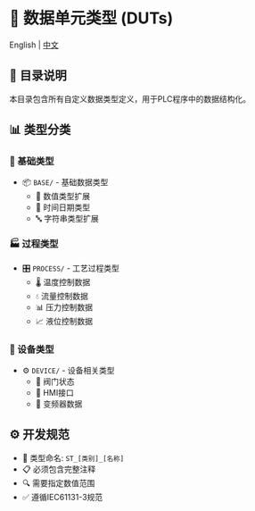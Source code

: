 # 📝 数据单元类型 (DUTs)

<div align="center>
  <a href="./README_EN.md">English</a> | <a href="./README_CN.md">中文</a>
</div>

## 📑 目录说明
本目录包含所有自定义数据类型定义，用于PLC程序中的数据结构化。

## 📊 类型分类
### 🔰 基础类型
- 📦 `BASE/` - 基础数据类型
  - 🔢 数值类型扩展
  - 📅 时间日期类型
  - 🔤 字符串类型扩展

### 🏭 过程类型
- 🎛️ `PROCESS/` - 工艺过程类型
  - 🌡️ 温度控制数据
  - 💧 流量控制数据
  - 📊 压力控制数据
  - 📈 液位控制数据

### 🔧 设备类型
- ⚙️ `DEVICE/` - 设备相关类型
  - 🚥 阀门状态
  - 📱 HMI接口
  - 🔌 变频器数据

## ⚙️ 开发规范
- 📌 类型命名: `ST_[类别]_[名称]`
- 📋 必须包含完整注释
- 🔍 需要指定数值范围
- ✅ 遵循IEC61131-3规范
